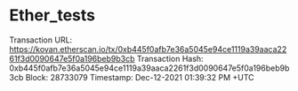# Ether_tests

Transaction URL: https://kovan.etherscan.io/tx/0xb445f0afb7e36a5045e94ce1119a39aaca2261f3d0090647e5f0a196beb9b3cb
Transaction Hash: 0xb445f0afb7e36a5045e94ce1119a39aaca2261f3d0090647e5f0a196beb9b3cb
Block: 28733079 
Timestamp: Dec-12-2021 01:39:32 PM +UTC
